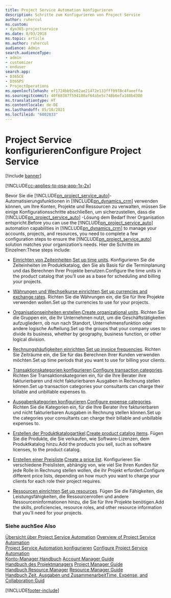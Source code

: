 ```yaml
---
title: Project Service Automation konfigurieren
description: Schritte zum Konfigurieren von Project Service
author: ruhercul
ms.custom:
- dyn365-projectservice
ms.date: 8/03/2018
ms.topic: article
ms.author: ruhercul
audience: Admin
search.audienceType:
- admin
- customizer
- enduser
search.app:
- D365CE
- D365PS
- ProjectOperations
ms.openlocfilehash: ef1724bb92e62ae21472e133fff0978c4faeeffa
ms.sourcegitcommit: 40f68387f594180af64a5e5c748b6efa188bd300
ms.translationtype: HT
ms.contentlocale: de-DE
ms.lasthandoff: 05/10/2021
ms.locfileid: "6002833"
---
```

# <a name="configure-project-service"></a><span data-ttu-id="ba3e5-103">Project Service konfigurieren</span><span class="sxs-lookup"><span data-stu-id="ba3e5-103">Configure Project Service</span></span>

[!include [banner](../includes/psa-now-project-operations.md)]

[!INCLUDE[cc-applies-to-psa-app-1x-2x](../includes/cc-applies-to-psa-app-1x-2x.md)]

<span data-ttu-id="ba3e5-104">Bevor Sie die [!INCLUDE[pn_project_service_auto](../includes/pn-project-service-auto.md)]-Automatisierungsfunktionen in [!INCLUDE[pn_dynamics_crm](../includes/pn-dynamics-crm.md)] verwenden können, um Ihre Konten, Projekte und Ressourcen zu verwalten, müssen Sie einige Konfigurationsschritte abschließen, um sicherzustellen, dass die [!INCLUDE[pn_project_service_auto](../includes/pn-project-service-auto.md)] -Lösung dem Bedarf Ihrer Organisation entspricht.</span><span class="sxs-lookup"><span data-stu-id="ba3e5-104">Before you can use the [!INCLUDE[pn_project_service_auto](../includes/pn-project-service-auto.md)] automation capabilities in [!INCLUDE[pn_dynamics_crm](../includes/pn-dynamics-crm.md)] to manage your accounts, projects, and resources, you need to complete a few configuration steps to ensure the [!INCLUDE[pn_project_service_auto](../includes/pn-project-service-auto.md)] solution matches your organization’s needs.</span></span> <span data-ttu-id="ba3e5-105">Hier die Schritte im Einzelnen:</span><span class="sxs-lookup"><span data-stu-id="ba3e5-105">These steps include:</span></span>  
  
-   <span data-ttu-id="ba3e5-106">[Einrichten von Zeiteinheiten](../psa/set-up-time-units.md).</span><span class="sxs-lookup"><span data-stu-id="ba3e5-106">[Set up time units](../psa/set-up-time-units.md).</span></span> <span data-ttu-id="ba3e5-107">Konfigurieren Sie die Zeiteinheiten im Produktkatalog, den Sie als Basis für die Terminplanung und das Berechnen Ihrer Projekte benutzen.</span><span class="sxs-lookup"><span data-stu-id="ba3e5-107">Configure the time units in the product catalog that you’ll use as a base for scheduling and billing your projects.</span></span>  
  
-   <span data-ttu-id="ba3e5-108">[Währungen und Wechselkurse einrichten](../psa/set-up-currencies-exchange-rates.md).</span><span class="sxs-lookup"><span data-stu-id="ba3e5-108">[Set up currencies and exchange rates](../psa/set-up-currencies-exchange-rates.md).</span></span> <span data-ttu-id="ba3e5-109">Richten Sie die Währungen ein, die Sie für Ihre Projekte verwenden wollen.</span><span class="sxs-lookup"><span data-stu-id="ba3e5-109">Set up the currencies to use for your projects.</span></span>  
  
-   <span data-ttu-id="ba3e5-110">[Organisationseinheiten erstellen](../psa/create-organizational-units.md).</span><span class="sxs-lookup"><span data-stu-id="ba3e5-110">[Create organizational units](../psa/create-organizational-units.md).</span></span> <span data-ttu-id="ba3e5-111">Richten Sie die Gruppen ein, die Ihr Unternehmen nutzt, um die Geschäftstätigkeiten aufzugliedern, ob nun nach Standort, Unternehmensfunktion oder andere logische Aufteilung.</span><span class="sxs-lookup"><span data-stu-id="ba3e5-111">Set up the groups that your company uses to divide its business, whether by geography, business function, or other logical division.</span></span>  
  
-   <span data-ttu-id="ba3e5-112">[Rechnungshäufigkeiten einrichten](../psa/set-up-invoice-frequencies.md).</span><span class="sxs-lookup"><span data-stu-id="ba3e5-112">[Set up invoice frequencies](../psa/set-up-invoice-frequencies.md).</span></span> <span data-ttu-id="ba3e5-113">Richten Sie Zeiträume ein, die Sie für das Berechnen Ihrer Kunden verwenden möchten.</span><span class="sxs-lookup"><span data-stu-id="ba3e5-113">Set up time periods that you want to use for billing your clients.</span></span>  
  
-   <span data-ttu-id="ba3e5-114">[Transaktionskategorien konfigurieren](../psa/configure-transaction-categories.md).</span><span class="sxs-lookup"><span data-stu-id="ba3e5-114">[Configure transaction categories](../psa/configure-transaction-categories.md).</span></span> <span data-ttu-id="ba3e5-115">Richten Sie Transaktionskategorien ein, für die Ihre Berater ihre fakturierbaren und nicht fakturierbaren Ausgaben in Rechnung stellen können.</span><span class="sxs-lookup"><span data-stu-id="ba3e5-115">Set up transaction categories your consultants can charge their billable and unbillable expenses to.</span></span>  
  
-   <span data-ttu-id="ba3e5-116">[Ausgabenkategorien konfigurieren](../psa/configure-expense-categories.md).</span><span class="sxs-lookup"><span data-stu-id="ba3e5-116">[Configure expense categories](../psa/configure-expense-categories.md).</span></span> <span data-ttu-id="ba3e5-117">Richten Sie die Kategorien ein, für die Ihre Berater ihre fakturierbaren und nicht fakturierbaren Ausgaben in Rechnung stellen können.</span><span class="sxs-lookup"><span data-stu-id="ba3e5-117">Set up the categories your consultants can charge their billable and unbillable expenses to.</span></span>  
  
-   <span data-ttu-id="ba3e5-118">[Erstellen der Produktkatalogartikel](../psa/create-product-catalog-items.md).</span><span class="sxs-lookup"><span data-stu-id="ba3e5-118">[Create product catalog items](../psa/create-product-catalog-items.md).</span></span> <span data-ttu-id="ba3e5-119">Fügen Sie die Produkte, die Sie verkaufen, wie Software-Lizenzen, dem Produktkatalog hinzu.</span><span class="sxs-lookup"><span data-stu-id="ba3e5-119">Add the products you sell, such as software licenses, to the product catalog.</span></span>  
  
-   <span data-ttu-id="ba3e5-120">[Erstellen einer Preisliste](../psa/create-price-list.md).</span><span class="sxs-lookup"><span data-stu-id="ba3e5-120">[Create a price list](../psa/create-price-list.md).</span></span> <span data-ttu-id="ba3e5-121">Konfigurieren Sie verschiedene Preislisten, abhängig von, wie viel Sie Ihren Kunden für jede Rolle in Rechnung stellen wollen, die ihr Projekt erfordert.</span><span class="sxs-lookup"><span data-stu-id="ba3e5-121">Configure different price lists, depending on how much you want to charge your clients for each role their project requires.</span></span>  
  
-   <span data-ttu-id="ba3e5-122">[Ressourcen einrichten](../psa/set-up-resources.md).</span><span class="sxs-lookup"><span data-stu-id="ba3e5-122">[Set up resources](../psa/set-up-resources.md).</span></span> <span data-ttu-id="ba3e5-123">Fügen Sie die Fähigkeiten, die Leistungsfähigkeiten, die Ressourcenrollen und andere Ressourceninformationen hinzu, die Sie für Ihre Projekte benötigen.</span><span class="sxs-lookup"><span data-stu-id="ba3e5-123">Add the skills, proficiencies, resource roles, and other resource information that you’ll need for your projects.</span></span>  
  
### <a name="see-also"></a><span data-ttu-id="ba3e5-124">Siehe auch</span><span class="sxs-lookup"><span data-stu-id="ba3e5-124">See Also</span></span>  
 <span data-ttu-id="ba3e5-125">[Übersicht über Project Service Automation](../psa/overview.md) </span><span class="sxs-lookup"><span data-stu-id="ba3e5-125">[Overview of Project Service Automation](../psa/overview.md) </span></span>  
 <span data-ttu-id="ba3e5-126">[Project Service Automation konfigurieren](../psa/configure.md) </span><span class="sxs-lookup"><span data-stu-id="ba3e5-126">[Configure Project Service Automation](../psa/configure.md) </span></span>  
 <span data-ttu-id="ba3e5-127">[Konto-Manager Handbuch](../psa/account-manager-guide.md) </span><span class="sxs-lookup"><span data-stu-id="ba3e5-127">[Account Manager Guide](../psa/account-manager-guide.md) </span></span>  
 <span data-ttu-id="ba3e5-128">[Handbuch des Projektmanagers](../psa/project-manager-guide.md) </span><span class="sxs-lookup"><span data-stu-id="ba3e5-128">[Project Manager Guide](../psa/project-manager-guide.md) </span></span>  
 <span data-ttu-id="ba3e5-129">[Handbuch Resource Manager](../psa/resource-manager-guide.md) </span><span class="sxs-lookup"><span data-stu-id="ba3e5-129">[Resource Manager Guide](../psa/resource-manager-guide.md) </span></span>  
 [<span data-ttu-id="ba3e5-130">Handbuch Zeit, Ausgaben und Zusammenarbeit</span><span class="sxs-lookup"><span data-stu-id="ba3e5-130">Time, Expense, and Collaboration Guid</span></span>](../psa/time-expense-collaboration-guide.md)


[!INCLUDE[footer-include](../includes/footer-banner.md)]